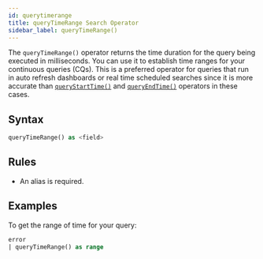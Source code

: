```yaml
---
id: querytimerange
title: queryTimeRange Search Operator
sidebar_label: queryTimeRange()
---
```


The `queryTimeRange()` operator returns the time duration for the query being executed in milliseconds. You can use it to establish time ranges for your continuous queries (CQs). This is a preferred operator for queries that run in auto refresh dashboards or real time scheduled searches since it is more accurate than [`queryStartTime()`](querystarttime.md) and [`queryEndTime()`](queryendtime.md) operators in these cases.

## Syntax

```sql
queryTimeRange() as <field>
```

## Rules

* An alias is required.

## Examples

To get the range of time for your query:

```sql
error
| queryTimeRange() as range
```

